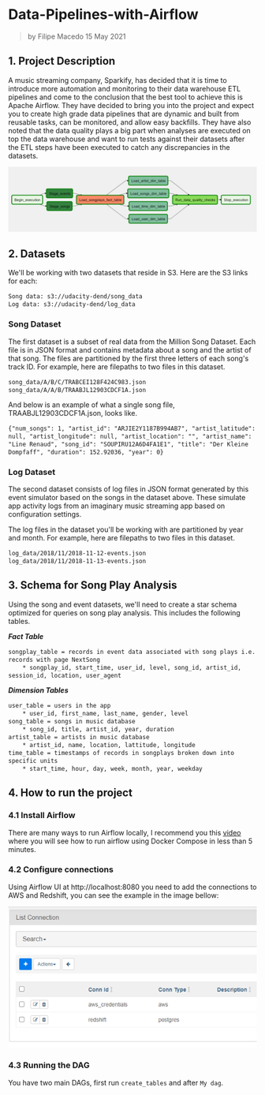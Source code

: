 # Data-Pipelines-with-Airflow

> by Filipe Macedo 15 May 2021

## 1. Project Description

A music streaming company, Sparkify, has decided that it is time to introduce more automation and monitoring to their data warehouse ETL pipelines and come to the conclusion that the best tool to achieve this is Apache Airflow.  They have decided to bring you into the project and expect you to create high grade data pipelines that are dynamic and built from reusable tasks, can be monitored, and allow easy backfills. They have also noted that the data quality plays a big part when analyses are executed on top the data warehouse and want to run tests against their datasets after the ETL steps have been executed to catch any discrepancies in the datasets.

![](flow.PNG)

## 2. Datasets

We'll be working with two datasets that reside in S3. Here are the S3 links for each:

    Song data: s3://udacity-dend/song_data
    Log data: s3://udacity-dend/log_data

### Song Dataset

The first dataset is a subset of real data from the Million Song Dataset. Each file is in JSON format and contains metadata about a song and the artist of that song. The files are partitioned by the first three letters of each song's track ID. For example, here are filepaths to two files in this dataset.

    song_data/A/B/C/TRABCEI128F424C983.json
    song_data/A/A/B/TRAABJL12903CDCF1A.json

And below is an example of what a single song file, TRAABJL12903CDCF1A.json, looks like.

    {"num_songs": 1, "artist_id": "ARJIE2Y1187B994AB7", "artist_latitude": null, "artist_longitude": null, "artist_location": "", "artist_name": "Line Renaud", "song_id": "SOUPIRU12A6D4FA1E1", "title": "Der Kleine Dompfaff", "duration": 152.92036, "year": 0}

### Log Dataset

The second dataset consists of log files in JSON format generated by this event simulator based on the songs in the dataset above. These simulate app activity logs from an imaginary music streaming app based on configuration settings.

The log files in the dataset you'll be working with are partitioned by year and month. For example, here are filepaths to two files in this dataset.

    log_data/2018/11/2018-11-12-events.json
    log_data/2018/11/2018-11-13-events.json

## 3. Schema for Song Play Analysis

Using the song and event datasets, we'll need to create a star schema optimized for queries on song play analysis. This includes the following tables.

***Fact Table***

    songplay_table = records in event data associated with song plays i.e. records with page NextSong
        * songplay_id, start_time, user_id, level, song_id, artist_id, session_id, location, user_agent

***Dimension Tables***

    user_table = users in the app
        * user_id, first_name, last_name, gender, level
    song_table = songs in music database
        * song_id, title, artist_id, year, duration
    artist_table = artists in music database
        * artist_id, name, location, lattitude, longitude
    time_table = timestamps of records in songplays broken down into specific units
        * start_time, hour, day, week, month, year, weekday

## 4. How to run the project

### 4.1 Install  Airflow

There are many ways to run Airflow locally, I recommend you this [video](https://www.youtube.com/watch?v=aTaytcxy2Ck) where you will see how to run airflow using Docker Compose in less than 5 minutes.

### 4.2 Configure connections 

Using Airflow UI at http://localhost:8080 you need to add the connections to AWS and Redshift, you can see the example in the image bellow:

![](connections.PNG)

### 4.3 Running the DAG

You have two main DAGs, first run ```create_tables``` and after ```My dag```.